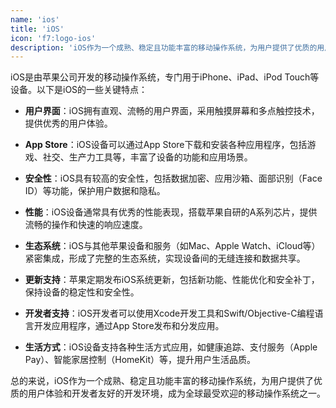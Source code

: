 ```yaml
---
name: 'ios'
title: 'iOS'
icon: 'f7:logo-ios'
description: 'iOS作为一个成熟、稳定且功能丰富的移动操作系统，为用户提供了优质的用户体验和开发者友好的开发环境，成为全球最受欢迎的移动操作系统之一。'
---
```


iOS是由苹果公司开发的移动操作系统，专门用于iPhone、iPad、iPod Touch等设备。以下是iOS的一些关键特点：

- **用户界面**：iOS拥有直观、流畅的用户界面，采用触摸屏幕和多点触控技术，提供优秀的用户体验。

- **App Store**：iOS设备可以通过App Store下载和安装各种应用程序，包括游戏、社交、生产力工具等，丰富了设备的功能和应用场景。

- **安全性**：iOS具有较高的安全性，包括数据加密、应用沙箱、面部识别（Face ID）等功能，保护用户数据和隐私。

- **性能**：iOS设备通常具有优秀的性能表现，搭载苹果自研的A系列芯片，提供流畅的操作和快速的响应速度。

- **生态系统**：iOS与其他苹果设备和服务（如Mac、Apple Watch、iCloud等）紧密集成，形成了完整的生态系统，实现设备间的无缝连接和数据共享。

- **更新支持**：苹果定期发布iOS系统更新，包括新功能、性能优化和安全补丁，保持设备的稳定性和安全性。

- **开发者支持**：iOS开发者可以使用Xcode开发工具和Swift/Objective-C编程语言开发应用程序，通过App Store发布和分发应用。

- **生活方式**：iOS设备支持各种生活方式应用，如健康追踪、支付服务（Apple Pay）、智能家居控制（HomeKit）等，提升用户生活品质。

总的来说，iOS作为一个成熟、稳定且功能丰富的移动操作系统，为用户提供了优质的用户体验和开发者友好的开发环境，成为全球最受欢迎的移动操作系统之一。